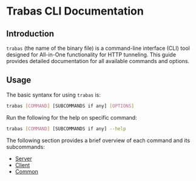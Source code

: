 # Trabas CLI Documentation

## Introduction
`trabas` (the name of the binary file) is a command-line interface (CLI) tool designed for All-in-One functionality for HTTP tunneling. This guide provides detailed documentation for all available commands and options.

## Usage
The basic syntanx for using `trabas` is:

```bash
trabas [COMMAND] [SUBCOMMANDS if any] [OPTIONS]
```

Run the following for the help on specific command:
```bash
trabas [COMMAND] [SUBCOMMANDS if any] --help
```

The following section provides a brief overview of each command and its subcommands:
* [Server](./server.md)
* [Client](./client.md)
* [Common](./common.md)
